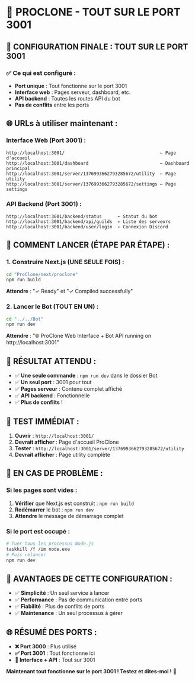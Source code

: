 # 🚀 **PROCLONE - TOUT SUR LE PORT 3001**

## 🎯 **CONFIGURATION FINALE : TOUT SUR LE PORT 3001**

### **✅ Ce qui est configuré :**
- **Port unique** : Tout fonctionne sur le port 3001
- **Interface web** : Pages serveur, dashboard, etc.
- **API backend** : Toutes les routes API du bot
- **Pas de conflits** entre les ports

## 🌐 **URLs à utiliser maintenant :**

### **Interface Web (Port 3001) :**
```
http://localhost:3001/                                    ← Page d'accueil
http://localhost:3001/dashboard                           ← Dashboard principal
http://localhost:3001/server/1376993662793285672/utility  ← Page utility
http://localhost:3001/server/1376993662793285672/settings ← Page settings
```

### **API Backend (Port 3001) :**
```
http://localhost:3001/backend/status      ← Statut du bot
http://localhost:3001/backend/api/guilds  ← Liste des serveurs
http://localhost:3001/backend/user/login  ← Connexion Discord
```

## 🚀 **COMMENT LANCER (ÉTAPE PAR ÉTAPE) :**

### **1. Construire Next.js (UNE SEULE FOIS) :**
```bash
cd "ProClone/next/proclone"
npm run build
```
**Attendre** : "✓ Ready" et "✓ Compiled successfully"

### **2. Lancer le Bot (TOUT EN UN) :**
```bash
cd "../../Bot"
npm run dev
```
**Attendre** : "🌐 ProClone Web Interface + Bot API running on http://localhost:3001"

## 🎉 **RÉSULTAT ATTENDU :**

- ✅ **Une seule commande** : `npm run dev` dans le dossier Bot
- ✅ **Un seul port** : 3001 pour tout
- ✅ **Pages serveur** : Contenu complet affiché
- ✅ **API backend** : Fonctionnelle
- ✅ **Plus de conflits** !

## 📱 **TEST IMMÉDIAT :**

1. **Ouvrir** : `http://localhost:3001/`
2. **Devrait afficher** : Page d'accueil ProClone
3. **Tester** : `http://localhost:3001/server/1376993662793285672/utility`
4. **Devrait afficher** : Page utility complète

## 🔧 **EN CAS DE PROBLÈME :**

### **Si les pages sont vides :**
1. **Vérifier** que Next.js est construit : `npm run build`
2. **Redémarrer** le bot : `npm run dev`
3. **Attendre** le message de démarrage complet

### **Si le port est occupé :**
```bash
# Tuer tous les processus Node.js
taskkill /f /im node.exe
# Puis relancer
npm run dev
```

## 🎯 **AVANTAGES DE CETTE CONFIGURATION :**

- ✅ **Simplicité** : Un seul service à lancer
- ✅ **Performance** : Pas de communication entre ports
- ✅ **Fiabilité** : Plus de conflits de ports
- ✅ **Maintenance** : Un seul processus à gérer

## 🌐 **RÉSUMÉ DES PORTS :**

- **❌ Port 3000** : Plus utilisé
- **✅ Port 3001** : Tout fonctionne ici
- **🎯 Interface + API** : Tout sur 3001

**Maintenant tout fonctionne sur le port 3001 ! Testez et dites-moi !** 🚀
